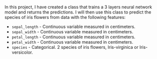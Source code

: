 In this project, I have created a class that trains a 3 layers neural network model and returns the predictions. I will then use this class to predict the species of iris flowers from data with the following features:

* `sepal_length` - Continuous variable measured in centimeters.
* `sepal_width` - Continuous variable measured in centimeters.
* `petal_length` - Continuous variable measured in centimeters.
* `petal_width` - Continuous variable measured in centimeters.
* `species` - Categorical. 2 species of iris flowers, Iris-virginica or Iris-versicolor.
